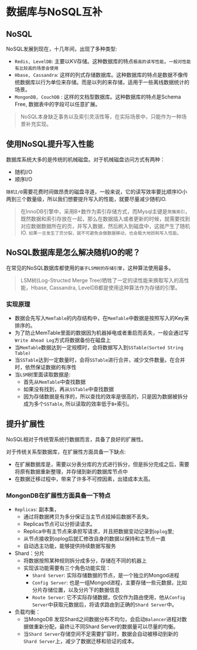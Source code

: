 # 数据库与NoSQL互补

## NoSQL

NoSQL发展到现在，十几年间，出现了多种类型:

- `Redis, LevelDB`: 主要以KV存储。这种数据库的特点`极高的读写性能`，`一般对性能有比较高的场景会使用`
- `Hbase, Cassandra`: 这样的列式存储数据库。这种数据库的特点是数据不像传统数据库以行为单位来存储。而是以列的来存储，适用于一些离线数据统计的场景。
- `MongonDB, CouchDB` : 这样的文档型数据库。这种数据库的特点是Schema Free, 数据表中的字段可以任意扩展。 

> NoSQL本身缺乏事务以及索引灵活性等，在实际场景中，只能作为一种场景补充实现。

## 使用NoSQL提升写入性能

数据库系统大多的是传统的机械磁盘。对于机械磁盘访问方式有两种：

- 随机I/O
- 顺序I/O

`随机I/O`需要花费时间做昂贵的磁盘寻道，一般来说，它的读写效率要比顺序IO小两到三个数量级，所以我们想要提升写入的性能，就要尽量减少随机IO.

> 在InnoDB引擎中，采用B+数作为索引存储方式，而Mysql主键是`聚簇索引`，既然数据和索引存放在一起，那么在数据插入或者更新的时候，就需要找到对应数据数据所在的页，并写入数据，然后刷入到磁盘中，这就产生了随机IO. `如果一旦发生了页分裂，就不可避免会做数据移动，也会极大地损耗写入性能。`

## NoSQL数据库是怎么解决随机IO的呢？

在常见的NoSQL数据库都使用的`基于LSM树的存储引擎`，这种算法使用最多。

> LSM树(Log-Structed Merge Tree)牺牲了一定的读性能来换取写入的高性能，Hbase, Cassandra, LevelDB都是使用这种算法作为存储的引擎。

### 实现原理

- 数据会先写入`MemTable`的内存结构中，在`MemTable`中数据是按照写入的Key来排序的。
- 为了防止MemTable里面的数据因为机器掉电或者重启而丢失，一般会通过写`Write Ahead Log`方式将数据备份在磁盘上
- 当`MemTable`数据达到一定规模时，会将数据写入到`SSTable(Sorted String Table)`
- 当`SSTable`达到一定数量时，会将`SSTable`进行合并，减少文件数量。在合并时，依然保证数据的有序性
- 当`LSM`树里面读取数据是:
  - 首先从`MemTable`中查找数据
  - 如果没有找到，再从`SSTable`中查找数据
  - 因为存储数据是有序的，所以查找的效率是很高的，只是因为数据被拆分成为多个`SSTable`, 所以读取的效率低于`B+`索引。

## 提升扩展性

NoSQL相对于传统管系统行数据而言，具备了良好的扩展性。

对于传统关系型数据库，在扩展性方面具备一下缺点:

- 在扩展数据库是，需要以分表分库的方式进行拆分，但是拆分完成之后，需要将原有数据重新整理，并存储到新的数据库节点中
- 在数据迁移过程中，带来了许多不可控因素，出错成本太高。



### MongonDB在扩展性方面具备一下特点

- `Replicas`: 副本集，
  - 通过将数据拷贝为多分保证当主节点挂掉后数据不丢失。
  - Replicas节点可以分担读请求。
  - Replica中有主节点来承担写请求，并且把数据变动记录到`oplog`里;
  - 从节点接收到oplog后就汇修改自身的数据以保持和主节点一直
  - 自动选主功能，能够提供持续数据写服务
- Shard：分片
  - 将数据按照某种规则拆分成多分，存储在不同的机器上
  - 实现该功能需要有三个角色功能实现：
    - `Shard Server`: 实际存储数据的节点，是一个独立的Mongod进程
    - `Config Server`: 也是一组Mongod进程，主要存储一些元数据，比如分片存储位置，以及分片下的数据信息
    - `Route Server`: 它不实际存储数据，仅仅作为路由使用，他从`Config Server`中获取元数据后，将请求路由到正确的`Shard Server`中。
- 负载均衡：
  - 当MongoDB 发现Shard之间数据分布不均匀，会启动`Balancer`进程对数据做重新分配，最终让不同Shard Server的数据量可以尽量的均衡。
  - 当`Shard Server`存储空间不足需要扩容时，数据会自动被移动到新的`Shard Server`上，减少了数据迁移和验证的成本。